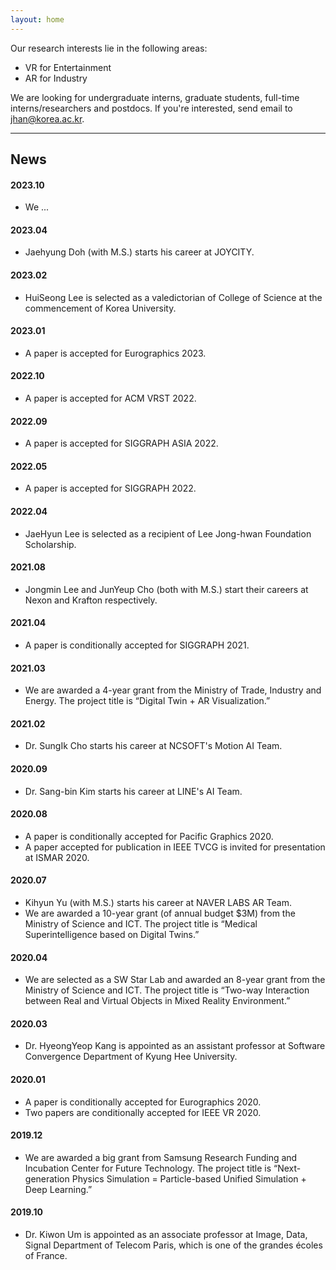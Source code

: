 ```yaml
---
layout: home
---
```


Our research interests lie in the following areas:
* VR for Entertainment
* AR for Industry

We are looking for undergraduate interns, graduate students, full-time interns/researchers and postdocs.
If you're interested, send email to jhan@korea.ac.kr.

<hr>

## News

#### 2023.10
* We ...

#### 2023.04
* Jaehyung Doh (with M.S.) starts his career at JOYCITY.

#### 2023.02
* HuiSeong Lee is selected as a valedictorian of College of Science at the commencement of Korea University.

#### 2023.01
* A paper is accepted for Eurographics 2023.

#### 2022.10
* A paper is accepted for ACM VRST 2022.

#### 2022.09
* A paper is accepted for SIGGRAPH ASIA 2022.

#### 2022.05
* A paper is accepted for SIGGRAPH 2022.

#### 2022.04
* JaeHyun Lee is selected as a recipient of Lee Jong-hwan Foundation Scholarship.

#### 2021.08
* Jongmin Lee and JunYeup Cho (both with M.S.) start their careers at Nexon and Krafton respectively.

#### 2021.04
* A paper is conditionally accepted for SIGGRAPH 2021.

#### 2021.03
* We are awarded a 4-year grant from the Ministry of Trade, Industry and Energy. The project title is “Digital Twin + AR Visualization.”

#### 2021.02
* Dr. SungIk Cho starts his career at NCSOFT's Motion AI Team.

#### 2020.09
* Dr. Sang-bin Kim starts his career at LINE's AI Team.

#### 2020.08
* A paper is conditionally accepted for Pacific Graphics 2020.
* A paper accepted for publication in IEEE TVCG is invited for presentation at ISMAR 2020.

#### 2020.07
* Kihyun Yu (with M.S.) starts his career at NAVER LABS AR Team.
* We are awarded a 10-year grant (of annual budget $3M) from the Ministry of Science and ICT. The project title is “Medical Superintelligence based on Digital Twins.”

#### 2020.04
* We are selected as a SW Star Lab and awarded an 8-year grant from the Ministry of Science and ICT. The project title is “Two-way Interaction between Real and Virtual Objects in Mixed Reality Environment.”

#### 2020.03
* Dr. HyeongYeop Kang is appointed as an assistant professor at Software Convergence Department of Kyung Hee University.

#### 2020.01
* A paper is conditionally accepted for Eurographics 2020.
* Two papers are conditionally accepted for IEEE VR 2020.

#### 2019.12
* We are awarded a big grant from Samsung Research Funding and Incubation Center for Future Technology. The project title is “Next-generation Physics Simulation = Particle-based Unified Simulation + Deep Learning.”

#### 2019.10
* Dr. Kiwon Um is appointed as an associate professor at Image, Data, Signal Department of Telecom Paris, which is one of the grandes écoles of France.
